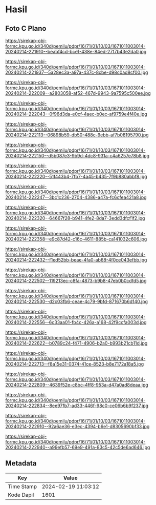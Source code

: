 # Hasil

## Foto C Plano

https://sirekap-obj-formc.kpu.go.id/340d/pemilu/pdpr/16/71/01/10/03/1671011003014-20240214-221910--beabf4cd-bce1-438e-84ed-27f7b43e2da0.jpg

https://sirekap-obj-formc.kpu.go.id/340d/pemilu/pdpr/16/71/01/10/03/1671011003014-20240214-221937--5a28ec3a-a97a-437c-8cbe-d98c0ad8cf00.jpg

https://sirekap-obj-formc.kpu.go.id/340d/pemilu/pdpr/16/71/01/10/03/1671011003014-20240214-222009--a2803058-af52-467d-9943-9a7595c500ee.jpg

https://sirekap-obj-formc.kpu.go.id/340d/pemilu/pdpr/16/71/01/10/03/1671011003014-20240214-222043--0f96d3da-e0cf-4aec-b0ec-af9759e4f40e.jpg

https://sirekap-obj-formc.kpu.go.id/340d/pemilu/pdpr/16/71/01/10/03/1671011003014-20240214-222113--06898b59-db50-488c-9ebb-af7b08195790.jpg

https://sirekap-obj-formc.kpu.go.id/340d/pemilu/pdpr/16/71/01/10/03/1671011003014-20240214-222150--d5b087e3-9b9d-4dc8-931a-c4a6257e78b8.jpg

https://sirekap-obj-formc.kpu.go.id/340d/pemilu/pdpr/16/71/01/10/03/1671011003014-20240214-222220--51f443b4-7fb7-4a45-b435-7f9b880abbf8.jpg

https://sirekap-obj-formc.kpu.go.id/340d/pemilu/pdpr/16/71/01/10/03/1671011003014-20240214-222247--3bc1c236-2704-4386-a47a-fc6cfea421a8.jpg

https://sirekap-obj-formc.kpu.go.id/340d/pemilu/pdpr/16/71/01/10/03/1671011003014-20240214-222320--64667f28-b941-4fe2-8da7-3edd3dfcf1f2.jpg

https://sirekap-obj-formc.kpu.go.id/340d/pemilu/pdpr/16/71/01/10/03/1671011003014-20240214-222358--e9c87d42-c16c-4611-885b-ca141032c606.jpg

https://sirekap-obj-formc.kpu.go.id/340d/pemilu/pdpr/16/71/01/10/03/1671011003014-20240214-222432--f1ed52bb-beae-4fa0-ab68-4f0ce043efbb.jpg

https://sirekap-obj-formc.kpu.go.id/340d/pemilu/pdpr/16/71/01/10/03/1671011003014-20240214-222502--119213ec-c8fa-4873-b9b8-47eb0b0cdfd5.jpg

https://sirekap-obj-formc.kpu.go.id/340d/pemilu/pdpr/16/71/01/10/03/1671011003014-20240214-222530--d2c03fb6-ceae-4c79-9bfd-871670b6d140.jpg

https://sirekap-obj-formc.kpu.go.id/340d/pemilu/pdpr/16/71/01/10/03/1671011003014-20240214-222556--6c33aa01-fb4c-426a-a168-42f9ccfa003d.jpg

https://sirekap-obj-formc.kpu.go.id/340d/pemilu/pdpr/16/71/01/10/03/1671011003014-20240214-222622--b0789c24-f471-4906-b2a0-b993b21cb11d.jpg

https://sirekap-obj-formc.kpu.go.id/340d/pemilu/pdpr/16/71/01/10/03/1671011003014-20240214-222713--f8a15e31-0374-41ce-8523-b8e7172a18a5.jpg

https://sirekap-obj-formc.kpu.go.id/340d/pemilu/pdpr/16/71/01/10/03/1671011003014-20240214-222809--4639f52e-c8bc-4ff8-953a-d47a0ad8deaa.jpg

https://sirekap-obj-formc.kpu.go.id/340d/pemilu/pdpr/16/71/01/10/03/1671011003014-20240214-222834--8ee97fb7-ad33-446f-98c0-ce06b6b9f237.jpg

https://sirekap-obj-formc.kpu.go.id/340d/pemilu/pdpr/16/71/01/10/03/1671011003014-20240214-222910--92a6ae36-e3ec-4394-b6e1-d8305690bf33.jpg

https://sirekap-obj-formc.kpu.go.id/340d/pemilu/pdpr/16/71/01/10/03/1671011003014-20240214-222940--a99efb57-69e9-491a-83c5-42c5de6ad646.jpg


## Metadata

| Key        | Value               |
| ---------- | ------------------- |
| Time Stamp | 2024-02-19 11:03:12 |
| Kode Dapil | 1601                |



